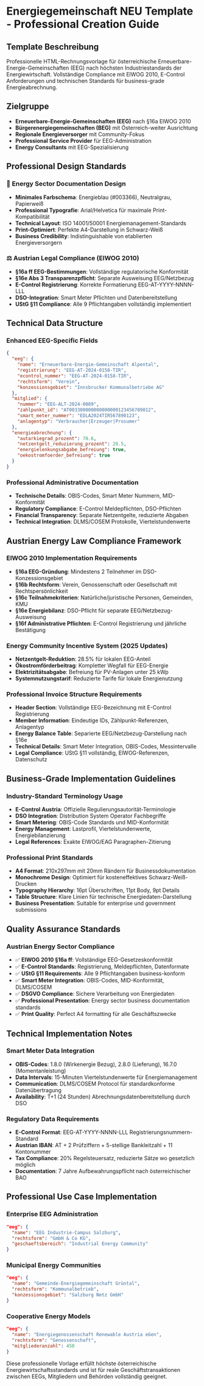 # Energiegemeinschaft NEU Template - Professional Creation Guide

## Template Beschreibung
Professionelle HTML-Rechnungsvorlage für österreichische Erneuerbare-Energie-Gemeinschaften (EEG) nach höchsten Industriestandards der Energiewirtschaft. Vollständige Compliance mit ElWOG 2010, E-Control Anforderungen und technischen Standards für business-grade Energieabrechnung.

## Zielgruppe
- **Erneuerbare-Energie-Gemeinschaften (EEG)** nach §16a ElWOG 2010
- **Bürgerenergiegemeinschaften (BEG)** mit Österreich-weiter Ausrichtung  
- **Regionale Energieversorger** mit Community-Fokus
- **Professional Service Provider** für EEG-Administration
- **Energy Consultants** mit EEG-Spezialisierung

## Professional Design Standards

### 🎯 Energy Sector Documentation Design
- **Minimales Farbschema**: Energieblau (#003366), Neutralgrau, Papierweiß
- **Professional Typografie**: Arial/Helvetica für maximale Print-Kompatibilität
- **Technical Layout**: ISO 14001/50001 Energiemanagement-Standards
- **Print-Optimiert**: Perfekte A4-Darstellung in Schwarz-Weiß
- **Business Credibility**: Indistinguishable von etablierten Energieversorgern

### ⚖️ Austrian Legal Compliance (ElWOG 2010)
- **§16a ff EEG-Bestimmungen**: Vollständige regulatorische Konformität
- **§16e Abs 3 Transparenzpflicht**: Separate Ausweisung EEG/Netzbezug
- **E-Control Registrierung**: Korrekte Formatierung EEG-AT-YYYY-NNNN-LLL
- **DSO-Integration**: Smart Meter Pflichten und Datenbereitstellung
- **UStG §11 Compliance**: Alle 9 Pflichtangaben vollständig implementiert

## Technical Data Structure

### Enhanced EEG-Specific Fields
```json
{
  "eeg": {
    "name": "Erneuerbare-Energie-Gemeinschaft Alpental",
    "registrierung": "EEG-AT-2024-0158-TIR",
    "econtrol_nummer": "EEG-AT-2024-0158-TIR",
    "rechtsform": "Verein",
    "konzessionsgebiet": "Innsbrucker Kommunalbetriebe AG"
  },
  "mitglied": {
    "nummer": "EEG-ALT-2024-0089",
    "zahlpunkt_id": "AT003300000000000000123456789012",
    "smart_meter_nummer": "EDLA2024TIR567890123",
    "anlagentyp": "Verbraucher|Erzeuger|Prosumer"
  },
  "energieabrechnung": {
    "autarkiegrad_prozent": 70.6,
    "netzentgelt_reduzierung_prozent": 28.5,
    "energielenkungsabgabe_befreiung": true,
    "oekostromfoerder_befreiung": true
  }
}
```

### Professional Administrative Documentation
- **Technische Details**: OBIS-Codes, Smart Meter Nummern, MID-Konformität
- **Regulatory Compliance**: E-Control Meldepflichten, DSO-Pflichten
- **Financial Transparency**: Separate Netzentgelte, reduzierte Abgaben
- **Technical Integration**: DLMS/COSEM Protokolle, Viertelstundenwerte

## Austrian Energy Law Compliance Framework

### ElWOG 2010 Implementation Requirements
- **§16a EEG-Gründung**: Mindestens 2 Teilnehmer im DSO-Konzessionsgebiet
- **§16b Rechtsform**: Verein, Genossenschaft oder Gesellschaft mit Rechtspersönlichkeit
- **§16c Teilnahmekriterien**: Natürliche/juristische Personen, Gemeinden, KMU
- **§16e Energiebilanz**: DSO-Pflicht für separate EEG/Netzbezug-Ausweisung
- **§16f Administrative Pflichten**: E-Control Registrierung und jährliche Bestätigung

### Energy Community Incentive System (2025 Updates)
- **Netzentgelt-Reduktion**: 28.5% für lokalen EEG-Anteil
- **Ökostromförderbeitrag**: Kompletter Wegfall für EEG-Energie
- **Elektrizitätsabgabe**: Befreiung für PV-Anlagen unter 25 kWp
- **Systemnutzungstarif**: Reduzierte Tarife für lokale Energienutzung

### Professional Invoice Structure Requirements
- **Header Section**: Vollständige EEG-Bezeichnung mit E-Control Registrierung
- **Member Information**: Eindeutige IDs, Zählpunkt-Referenzen, Anlagentyp
- **Energy Balance Table**: Separierte EEG/Netzbezug-Darstellung nach §16e
- **Technical Details**: Smart Meter Integration, OBIS-Codes, Messintervalle
- **Legal Compliance**: UStG §11 vollständig, ElWOG-Referenzen, Datenschutz

## Business-Grade Implementation Guidelines

### Industry-Standard Terminology Usage
- **E-Control Austria**: Offizielle Regulierungsautorität-Terminologie
- **DSO Integration**: Distribution System Operator Fachbegriffe
- **Smart Metering**: OBIS-Code Standards und MID-Konformität  
- **Energy Management**: Lastprofil, Viertelstundenwerte, Energiebilanzierung
- **Legal References**: Exakte ElWOG/EAG Paragraphen-Zitierung

### Professional Print Standards
- **A4 Format**: 210x297mm mit 20mm Rändern für Businessdokumentation
- **Monochrome Design**: Optimiert für kosteneffektives Schwarz-Weiß-Drucken
- **Typography Hierarchy**: 16pt Überschriften, 11pt Body, 9pt Details
- **Table Structure**: Klare Linien für technische Energiedaten-Darstellung
- **Business Presentation**: Suitable for enterprise und government submissions

## Quality Assurance Standards

### Austrian Energy Sector Compliance
- ✅ **ElWOG 2010 §16a ff**: Vollständige EEG-Gesetzeskonformität
- ✅ **E-Control Standards**: Registrierung, Meldepflichten, Datenformate  
- ✅ **UStG §11 Requirements**: Alle 9 Pflichtangaben business-konform
- ✅ **Smart Meter Integration**: OBIS-Codes, MID-Konformität, DLMS/COSEM
- ✅ **DSGVO Compliance**: Sichere Verarbeitung von Energiedaten
- ✅ **Professional Presentation**: Energy sector business documentation standards
- ✅ **Print Quality**: Perfect A4 formatting für alle Geschäftszwecke

## Technical Implementation Notes

### Smart Meter Data Integration
- **OBIS-Codes**: 1.8.0 (Wirkenergie Bezug), 2.8.0 (Lieferung), 16.7.0 (Momentanleistung)
- **Data Intervals**: 15-Minuten Viertelstundenwerte für Energiemanagement
- **Communication**: DLMS/COSEM Protocol für standardkonforme Datenübertragung
- **Availability**: T+1 (24 Stunden) Abrechnungsdatenbereitstellung durch DSO

### Regulatory Data Requirements
- **E-Control Format**: EEG-AT-YYYY-NNNN-LLL Registrierungsnummern-Standard
- **Austrian IBAN**: AT + 2 Prüfziffern + 5-stellige Bankleitzahl + 11 Kontonummer
- **Tax Compliance**: 20% Regelsteuersatz, reduzierte Sätze wo gesetzlich möglich
- **Documentation**: 7 Jahre Aufbewahrungspflicht nach österreichischer BAO

## Professional Use Case Implementation

### Enterprise EEG Administration
```json
"eeg": {
  "name": "EEG Industrie-Campus Salzburg",
  "rechtsform": "GmbH & Co KG",
  "geschaeftsbereich": "Industrial Energy Community"
}
```

### Municipal Energy Communities
```json
"eeg": {
  "name": "Gemeinde-Energiegemeinschaft Grüntal",
  "rechtsform": "Kommunalbetrieb",
  "konzessionsgebiet": "Salzburg Netz GmbH"
}
```

### Cooperative Energy Models
```json
"eeg": {
  "name": "Energiegenossenschaft Renewable Austria eGen",
  "rechtsform": "Genossenschaft",
  "mitgliederanzahl": 450
}
```

Diese professionelle Vorlage erfüllt höchste österreichische Energiewirtschaftsstandards und ist für reale Geschäftstransaktionen zwischen EEGs, Mitgliedern und Behörden vollständig geeignet.